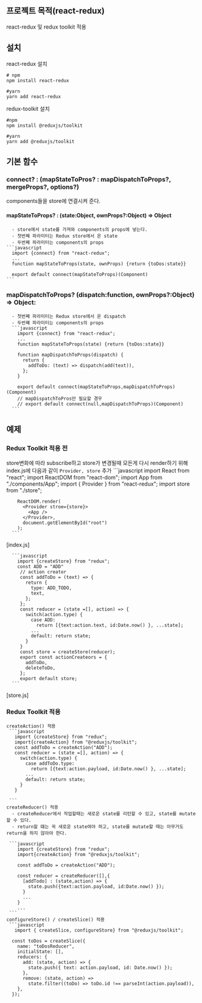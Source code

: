 ## 프로젝트 목적(react-redux)
react-redux 및 redux toolkit 적용

## 설치
react-redux 설치
```shell
# npm 
npm install react-redux

#yarn
yarn add react-redux
```
redux-toolkit 설치
```shell
#npm 
npm install @reduxjs/toolkit

#yarn
yarn add @reduxjs/toolkit
```

## 기본 함수
  ### connect? : (mapStateToPros? : mapDispatchToProps?, mergeProps?, options?)
   components들을 store에 연결시켜 준다.
   
   #### mapStateToProps? : (state:Object, ownProps?:Object) => Object
      - store에서 state를 가져와 components의 props에 넣는다.
      - 첫번째 파라미터는 Redux store에서 온 state
      - 두번째 파라미터는 components의 props
    ```javascript
      import {connect} from "react-redux";
      ...
      function mapStateToProps(state, ownProps) {return {toDos:state}}
      
      export default connect(mapStateToProps)(Component)
    ```
   ### mapDispatchToProps? (dispatch:function, ownProps?:Object) => Object:
      - 첫번째 파라미터는 Redux store에서 온 dispatch
      - 두번쨰 파라미터는 components의 props
      ```javascript
        import {connect} from "react-redux";
        ...
        function mapStateToProps(state) {return {toDos:state}}

        function mapDispatchToProps(dispatch) {
          return {
            addToDo: (text) => dispatch(add(text)),
          };
        }
      
        export default connect(mapStateToProps,mapDispatchToProps)(Component)
        // mapDispatchToPros만 필요할 경우
        // export default connect(null,mapDispatchToProps)(Component)
      ```
   
## 예제
   ### Redux Toolkit 적용 전
   store변화에 따라 subscribe하고 store가 변경될때 모든게 다시 render하기 위해 index.js에 다음과 같이 `Provider, store` 추가
      ```javascript
        import React from "react";
        import ReactDOM from "react-dom";
        import App from "./components/App";
        import { Provider } from "react-redux";
        import store from "./store";
          
        ReactDOM.render(
          <Provider stroe={store}>
            <App />
          </Provider>,
          document.getElementById("root")
        );   
      ```
   [index.js]
        
      ```javascript
        import {createStore} from "redux";
        const ADD = "ADD"
         // action creator
         const addToDo = (text) => {
           return {
             type: ADD_TODO,
             text,
           };
         };
         const reducer = (state =[], action) => {
           switch(action.type) {
             case ADD:
               return [{text:action.text, id:Date.now() }, ...state];
             ...
             default: return state;
           }
         }
         const store = createStore(reducer);
         export const actionCreateors = {
           addToDo,
           deleteToDo,
         };
         export default store;
      ```
   [store.js]

   ### Redux Toolkit 적용 
    createAction() 적용
     ```javascript
       import {createStore} from "redux";
       import{createAction} from "@reduxjs/toolkit";
       const addToDo = createAction("ADD");
       const reducer = (state =[], action) => {
         switch(action.type) {
           case addToDo.type:
             return [{text:action.payload, id:Date.now() }, ...state];
           ...
           default: return state;
         }
       }
         
     ```
    createReducer() 적용 
      - createReducer에서 작업할때는 새로운 state를 리턴할 수 있고, state를 mutate 할 수 있다. 
      - return할 떄는 꼭 새로운 state여야 하고, state를 mutate할 때는 아무거도 return을 하지 않아야 한다.
      
     ```javascript
        import {createStore} from "redux";
        import{createAction} from "@reduxjs/toolkit";
        
        const addToDo = createAction("ADD");
        
        const reducer = createReducer([],{
          [addTodo] : (state,action) => {
            state.push({text:action.payload, id:Date.now() });
          }
          ...
        }
        ...
     ```    
    configureStore() / createSlice() 적용
     ```javascript
       import { createSlice, configureStore} from "@reduxjs/toolkit";
      
      const toDos = createSlice({
        name: "toDosReducer",
        initialState: [],
        reducers: {
          add: (state, action) => {
            state.push({ text: action.payload, id: Date.now() });
          },
          remove: (state, action) =>
            state.filter((toDo) => toDo.id !== parseInt(action.payload)),
        },
      });

   ```
  

    
  
